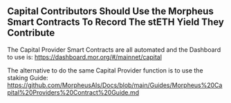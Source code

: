 ## Capital Contributors Should Use the Morpheus Smart Contracts To Record The stETH Yield They Contribute

The Capital Provider Smart Contracts are all automated and the Dashboard to use is: https://dashboard.mor.org/#/mainnet/capital

The alternative to do the same Capital Provider function is to use the staking Guide: https://github.com/MorpheusAIs/Docs/blob/main/Guides/Morpheus%20Capital%20Providers%20Contract%20Guide.md

